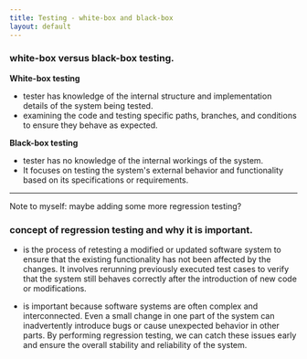 ```yaml
---
title: Testing - white-box and black-box
layout: default
---
```


### white-box versus black-box testing.

**White-box testing** 
- tester has knowledge of the internal structure and implementation details of the system being tested. 
- examining the code and testing specific paths, branches, and conditions to ensure they behave as expected.

**Black-box testing**
- tester has no knowledge of the internal workings of the system. 
- It focuses on testing the system's external behavior and functionality based on its specifications or requirements.

---
Note to myself: maybe adding some more regression testing?

### concept of regression testing and why it is important.
- is the process of retesting a modified or updated software system to ensure that the existing functionality has not been affected by the changes. It involves rerunning previously executed test cases to verify that the system still behaves correctly after the introduction of new code or modifications.


- is important because software systems are often complex and interconnected. Even a small change in one part of the system can inadvertently introduce bugs or cause unexpected behavior in other parts. By performing regression testing, we can catch these issues early and ensure the overall stability and reliability of the system.
